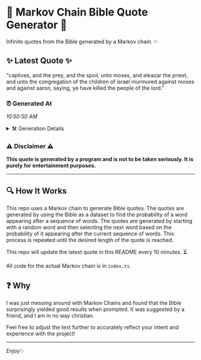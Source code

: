 # 📖 Markov Chain Bible Quote Generator 📖

Infinite quotes from the Bible generated by a Markov chain. ✨

## ✨ Latest Quote ✨
"captives, and the prey, and the spoil, unto moses, and eleazar the priest, and unto the congregation of the children of israel murmured against moses and against aaron, saying, ye have killed the people of the lord."

### ⏰ Generated At
*10:50:50 AM*

<details>
    <summary>🛠️ Generation Details</summary>
    <p>
        <strong>🌱 Seed:</strong> captives,<br>
        <strong>🔄 Iterations:</strong> 36<br>
        <strong>📜 Context History:</strong><br>[ captives, ]: and<br>[ captives,, and ]: the<br>[ captives,, and, the ]: prey,<br>[ captives,, and, the, prey, ]: and<br>[ captives,, and, the, prey,, and ]: the<br>[ captives,, and, the, prey,, and, the ]: spoil,<br>[ and, the, prey,, and, the, spoil, ]: unto<br>[ the, prey,, and, the, spoil,, unto ]: moses,<br>[ prey,, and, the, spoil,, unto, moses, ]: and<br>[ and, the, spoil,, unto, moses,, and ]: eleazar<br>[ the, spoil,, unto, moses,, and, eleazar ]: the<br>[ spoil,, unto, moses,, and, eleazar, the ]: priest,<br>[ unto, moses,, and, eleazar, the, priest, ]: and<br>[ moses,, and, eleazar, the, priest,, and ]: unto<br>[ and, eleazar, the, priest,, and, unto ]: the<br>[ eleazar, the, priest,, and, unto, the ]: congregation<br>[ the, priest,, and, unto, the, congregation ]: of<br>[ priest,, and, unto, the, congregation, of ]: the<br>[ and, unto, the, congregation, of, the ]: children<br>[ unto, the, congregation, of, the, children ]: of<br>[ the, congregation, of, the, children, of ]: israel<br>[ congregation, of, the, children, of, israel ]: murmured<br>[ of, the, children, of, israel, murmured ]: against<br>[ the, children, of, israel, murmured, against ]: moses<br>[ children, of, israel, murmured, against, moses ]: and<br>[ of, israel, murmured, against, moses, and ]: against<br>[ israel, murmured, against, moses, and, against ]: aaron,<br>[ murmured, against, moses, and, against, aaron, ]: saying,<br>[ against, moses, and, against, aaron,, saying, ]: ye<br>[ moses, and, against, aaron,, saying,, ye ]: have<br>[ and, against, aaron,, saying,, ye, have ]: killed<br>[ against, aaron,, saying,, ye, have, killed ]: the<br>[ aaron,, saying,, ye, have, killed, the ]: people<br>[ saying,, ye, have, killed, the, people ]: of<br>[ ye, have, killed, the, people, of ]: the<br>[ have, killed, the, people, of, the ]: lord.<br>
    </p>
</details>

### ⚠️ Disclaimer ⚠️
**This quote is generated by a program and is not to be taken seriously. It is purely for entertainment purposes.**

---

## 🔍 How It Works

This repo uses a Markov chain to generate Bible quotes. The quotes are generated by using the Bible as a dataset to find the probability of a word appearing after a sequence of words. The quotes are generated by starting with a random word and then selecting the next word based on the probability of it appearing after the current sequence of words. This process is repeated until the desired length of the quote is reached.

This repo will update the latest quote in this README every 10 minutes. ⏳

All code for the actual Markov chain is in `index.ts`.

## ❓ Why

I was just messing around with Markov Chains and found that the Bible surprisingly yielded good results when prompted. 
It was suggested by a friend, and I am in no way christian.

Feel free to adjust the text further to accurately reflect your intent and experience with the project!

---

*Enjoy*✨
